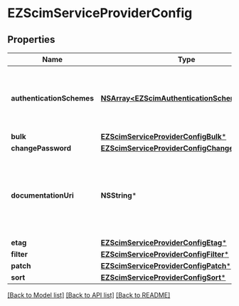 # EZScimServiceProviderConfig

## Properties
Name | Type | Description | Notes
------------ | ------------- | ------------- | -------------
**authenticationSchemes** | [**NSArray&lt;EZScimAuthenticationScheme&gt;***](EZScimAuthenticationScheme.md) | A multi-valued complex type that specifies supported authentication scheme properties. | 
**bulk** | [**EZScimServiceProviderConfigBulk***](EZScimServiceProviderConfigBulk.md) |  | 
**changePassword** | [**EZScimServiceProviderConfigChangePassword***](EZScimServiceProviderConfigChangePassword.md) |  | 
**documentationUri** | **NSString*** | An HTTP-addressable URL pointing to the service provider&#39;s human-consumable help documentation | 
**etag** | [**EZScimServiceProviderConfigEtag***](EZScimServiceProviderConfigEtag.md) |  | 
**filter** | [**EZScimServiceProviderConfigFilter***](EZScimServiceProviderConfigFilter.md) |  | 
**patch** | [**EZScimServiceProviderConfigPatch***](EZScimServiceProviderConfigPatch.md) |  | 
**sort** | [**EZScimServiceProviderConfigSort***](EZScimServiceProviderConfigSort.md) |  | 

[[Back to Model list]](../README.md#documentation-for-models) [[Back to API list]](../README.md#documentation-for-api-endpoints) [[Back to README]](../README.md)


